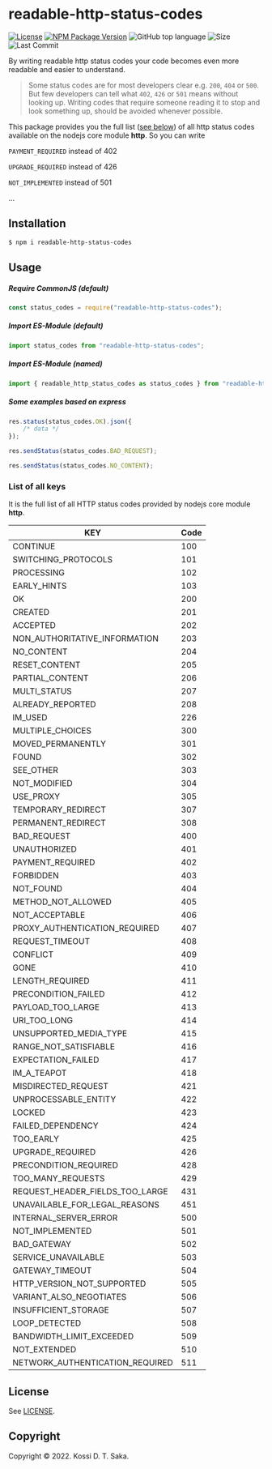 # readable-http-status-codes

[![License][license-image]][license-url] [![NPM Package Version][npm-image-version]][npm-url] ![GitHub top language][language-image] ![Size][size-image] ![Last Commit][commit-image]

By writing readable http status codes your code becomes even more readable and easier to understand.

> Some status codes are for most developers clear e.g. `200`, `404` or `500`. But few developers can tell what `402`, `426` or `501` means without looking up. Writing codes that require someone reading it to stop and look something up, should be avoided whenever possible.

This package provides you the full list ([see below](#list-of-all-keys)) of all http status codes available on the nodejs core module **http**. So you can write

`PAYMENT_REQUIRED` instead of 402

`UPGRADE_REQUIRED` instead of 426

`NOT_IMPLEMENTED` instead of 501

...

## Installation

```bash
$ npm i readable-http-status-codes
```

## Usage

##### Require CommonJS (default)

```js
const status_codes = require("readable-http-status-codes");
```

##### Import ES-Module (default)

```js
import status_codes from "readable-http-status-codes";
```

##### Import ES-Module (named)

```js
import { readable_http_status_codes as status_codes } from "readable-http-status-codes";
```

##### Some examples based on express

```js
res.status(status_codes.OK).json({
    /* data */
});
```

```js
res.sendStatus(status_codes.BAD_REQUEST);
```

```js
res.sendStatus(status_codes.NO_CONTENT);
```

### List of all keys

It is the full list of all HTTP status codes provided by nodejs core module **http**.

| KEY                             | Code |
| ------------------------------- | ---- |
| CONTINUE                        | 100  |
| SWITCHING_PROTOCOLS             | 101  |
| PROCESSING                      | 102  |
| EARLY_HINTS                     | 103  |
| OK                              | 200  |
| CREATED                         | 201  |
| ACCEPTED                        | 202  |
| NON_AUTHORITATIVE_INFORMATION   | 203  |
| NO_CONTENT                      | 204  |
| RESET_CONTENT                   | 205  |
| PARTIAL_CONTENT                 | 206  |
| MULTI_STATUS                    | 207  |
| ALREADY_REPORTED                | 208  |
| IM_USED                         | 226  |
| MULTIPLE_CHOICES                | 300  |
| MOVED_PERMANENTLY               | 301  |
| FOUND                           | 302  |
| SEE_OTHER                       | 303  |
| NOT_MODIFIED                    | 304  |
| USE_PROXY                       | 305  |
| TEMPORARY_REDIRECT              | 307  |
| PERMANENT_REDIRECT              | 308  |
| BAD_REQUEST                     | 400  |
| UNAUTHORIZED                    | 401  |
| PAYMENT_REQUIRED                | 402  |
| FORBIDDEN                       | 403  |
| NOT_FOUND                       | 404  |
| METHOD_NOT_ALLOWED              | 405  |
| NOT_ACCEPTABLE                  | 406  |
| PROXY_AUTHENTICATION_REQUIRED   | 407  |
| REQUEST_TIMEOUT                 | 408  |
| CONFLICT                        | 409  |
| GONE                            | 410  |
| LENGTH_REQUIRED                 | 411  |
| PRECONDITION_FAILED             | 412  |
| PAYLOAD_TOO_LARGE               | 413  |
| URI_TOO_LONG                    | 414  |
| UNSUPPORTED_MEDIA_TYPE          | 415  |
| RANGE_NOT_SATISFIABLE           | 416  |
| EXPECTATION_FAILED              | 417  |
| IM_A_TEAPOT                     | 418  |
| MISDIRECTED_REQUEST             | 421  |
| UNPROCESSABLE_ENTITY            | 422  |
| LOCKED                          | 423  |
| FAILED_DEPENDENCY               | 424  |
| TOO_EARLY                       | 425  |
| UPGRADE_REQUIRED                | 426  |
| PRECONDITION_REQUIRED           | 428  |
| TOO_MANY_REQUESTS               | 429  |
| REQUEST_HEADER_FIELDS_TOO_LARGE | 431  |
| UNAVAILABLE_FOR_LEGAL_REASONS   | 451  |
| INTERNAL_SERVER_ERROR           | 500  |
| NOT_IMPLEMENTED                 | 501  |
| BAD_GATEWAY                     | 502  |
| SERVICE_UNAVAILABLE             | 503  |
| GATEWAY_TIMEOUT                 | 504  |
| HTTP_VERSION_NOT_SUPPORTED      | 505  |
| VARIANT_ALSO_NEGOTIATES         | 506  |
| INSUFFICIENT_STORAGE            | 507  |
| LOOP_DETECTED                   | 508  |
| BANDWIDTH_LIMIT_EXCEEDED        | 509  |
| NOT_EXTENDED                    | 510  |
| NETWORK_AUTHENTICATION_REQUIRED | 511  |

## License

See [LICENSE][license-url].

## Copyright

Copyright &copy; 2022. Kossi D. T. Saka.

[npm-image-version]: https://img.shields.io/npm/v/readable-http-status-code.svg
[npm-image-downloads]: https://img.shields.io/npm/dm/readable-http-status-code.svg?color=purple
[npm-url]: https://npmjs.org/package/readable-http-status-code
[license-image]: https://img.shields.io/github/license/kossidts/readable-http-status-code
[license-url]: https://github.com/kossidts/readable-http-status-code/blob/master/LICENSE
[language-image]: https://img.shields.io/github/languages/top/kossidts/readable-http-status-code?color=yellow
[size-image]: https://img.shields.io/github/repo-size/kossidts/readable-http-status-code?color=light
[commit-image]: https://img.shields.io/github/last-commit/kossidts/readable-http-status-code
[actions-url]: https://github.com/kossidts/readable-http-status-code/actions
[workflow-image]: https://github.com/kossidts/readable-http-status-code/actions/workflows/node.js.yml/badge.svg
[workflow-image-2]: https://github.com/kossidts/readable-http-status-code/workflows/Node.js%20CI/badge.svg
